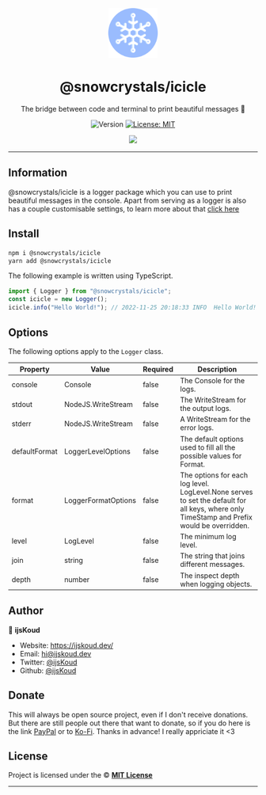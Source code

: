 <div align="center">
    <img src="https://raw.githubusercontent.com/snowcrystals/.github/main/logo.png" width="100px" />
    <h1>@snowcrystals/icicle</h1>
  
  <p>The bridge between code and terminal to print beautiful messages 🎨</p>
  
  <p align="center">
    <img alt="Version" src="https://img.shields.io/badge/version-2.0.0-blue.svg" />
    <a href="/LICENSE" target="_blank">
      <img alt="License: MIT" src="https://img.shields.io/badge/License-MIT-yellow.svg" />
    </a>
  </p>

  <a href="https://ijskoud.dev/discord" target="_blank">
    <img src="https://ijskoud.dev/discord/banner" />
  </a>
</div>

---

## Information

@snowcrystals/icicle is a logger package which you can use to print beautiful messages in the console. Apart from serving as a logger is also has a couple customisable settings, to learn more about that [click here](#options)

## Install

```
npm i @snowcrystals/icicle
yarn add @snowcrystals/icicle
```

The following example is written using TypeScript.
```ts
import { Logger } from "@snowcrystals/icicle";
const icicle = new Logger();
icicle.info("Hello World!"); // 2022-11-25 20:18:33 INFO  Hello World!
```

## Options

The following options apply to the `Logger` class.

| Property      | Value               | Required | Description                                                                                                                                |
| ------------- | ------------------- | -------- | ------------------------------------------------------------------------------------------------------------------------------------------ |
| console       | Console             | false    | The Console for the logs.                                                                                                                  |
| stdout        | NodeJS.WriteStream  | false    | The WriteStream for the output logs.                                                                                                       |
| stderr        | NodeJS.WriteStream  | false    | A WriteStream for the error logs.                                                                                                          |
| defaultFormat | LoggerLevelOptions  | false    | The default options used to fill all the possible values for Format.                                                                       |
| format        | LoggerFormatOptions | false    | The options for each log level. LogLevel.None serves to set the default for all keys, where only TimeStamp and Prefix would be overridden. |
| level         | LogLevel            | false    | The minimum log level.                                                                                                                     |
| join          | string              | false    | The string that joins different messages.                                                                                                  |
| depth         | number              | false    | The inspect depth when logging objects.                                                                                                    |


## Author

👤 **ijsKoud**

-   Website: https://ijskoud.dev/
-   Email: <hi@ijskoud.dev>
-   Twitter: [@ijsKoud](https://ijskoud.dev/twitter)
-   Github: [@ijsKoud](https://github.com/ijsKoud)

## Donate

This will always be open source project, even if I don't receive donations. But there are still people out there that want to donate, so if you do here is the link [PayPal](https://ijskoud.dev/paypal) or to [Ko-Fi](https://ijskoud.dev/kofi). Thanks in advance! I really appriciate it <3

## License

Project is licensed under the © [**MIT License**](/LICENSE)

---
